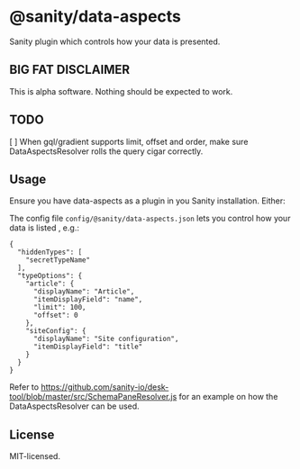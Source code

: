 # @sanity/data-aspects

Sanity plugin which controls how your data is presented.


## BIG FAT DISCLAIMER

This is alpha software. Nothing should be expected to work.

## TODO
[ ] When gql/gradient supports limit, offset and order, make sure DataAspectsResolver rolls the query cigar correctly.

## Usage

Ensure you have data-aspects as a plugin in you Sanity installation. Either:

The config file `config/@sanity/data-aspects.json` lets you control how your data is listed , e.g.:

```
{
  "hiddenTypes": [
    "secretTypeName"
  ],
  "typeOptions": {
    "article": {
      "displayName": "Article",
      "itemDisplayField": "name",
      "limit": 100,
      "offset": 0
    },
    "siteConfig": {
      "displayName": "Site configuration",
      "itemDisplayField": "title"
    }
  }
}
```

Refer to https://github.com/sanity-io/desk-tool/blob/master/src/SchemaPaneResolver.js for an example on how the DataAspectsResolver can be used.

## License

MIT-licensed.

